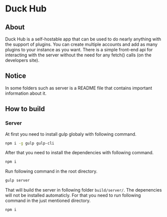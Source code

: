 # Duck Hub

## About

Duck Hub is a self-hostable app that can be used to do nearly anything with the support of plugins. You can create multiple accounts and add as many plugins to your instance as you want. There is a simple front-end api for interacting with the server without the need for any fetch() calls (on the developers site).

## Notice

In some folders such as server is a README file that contains important information about it.

## How to build

### Server

At first you need to install gulp globaly with following command.

```bash
npm i -g gulp gulp-cli
```

After that you need to install the dependencies with following command.

```bash
npm i
```

Run following command in the root directory.

```bash
gulp server
```

That will build the server in following folder `build/server/`. The depenencies will not be installed automaticly. For that you need to run following command in the just mentioned directory.

```bash
npm i
```
